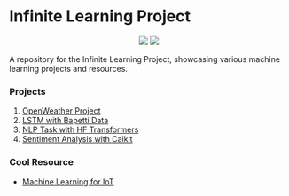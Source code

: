 # Infinite Learning Project

<div align="center">

<img src="https://img.shields.io/badge/python-3670A0?style=for-the-badge&logo=python&logoColor=ffdd54">
<img src="https://img.shields.io/badge/jupyter-%23FA0F00.svg?style=for-the-badge&logo=jupyter&logoColor=white">

</div>

A repository for the Infinite Learning Project, showcasing various machine learning projects and resources.

### Projects

1. [OpenWeather Project](https://github.com/marshallexperiment/Infinite-learning-projects/blob/main/Project-openWeatherApi/Infinite_Learning_Project_Marshall_Al_Karim.ipynb)
2. [LSTM with Bapetti Data](https://github.com/marshallexperiment/Infinite-learning-projects/blob/main/Project-LSTM/Marshall_LSTM_menggunakan_Data_Bapetti.ipynb)
3. [NLP Task with HF Transformers](https://github.com/marshallexperiment/Infinite-learning-projects/blob/main/Project-NLP-HF-Transformer/hugging_face_transformers.ipynb)
4. [Sentiment Analysis with Caikit](https://github.com/marshallexperiment/Text-Sentiment-Analysis-using-Caikit-and-Hugging-Face)

### Cool Resource
- [Machine Learning for IoT](https://tinyml.seas.harvard.edu/courses/)
